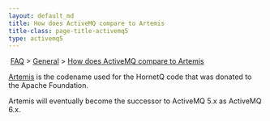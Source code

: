 ```yaml
---
layout: default_md
title: How does ActiveMQ compare to Artemis 
title-class: page-title-activemq5
type: activemq5
---
```


 [FAQ](faq) > [General](general) > [How does ActiveMQ compare to Artemis](how-does-activemq-compare-to-artemis)


[Artemis](components/artemis) is the codename used for the HornetQ code that was donated to the Apache Foundation.

Artemis will eventually become the successor to ActiveMQ 5.x as ActiveMQ 6.x.

